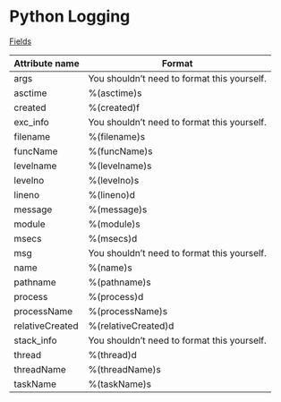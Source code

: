 # Python Logging

[Fields](https://docs.python.org/3/library/logging.html#logrecord-attributes)

| Attribute name  | Format |
| --------------  | ------ |
| args            | You shouldn’t need to format this yourself. |
| asctime         | %(asctime)s |
| created         | %(created)f |
| exc_info        | You shouldn’t need to format this yourself. |
| filename        | %(filename)s |
| funcName        | %(funcName)s |
| levelname       | %(levelname)s |
| levelno         | %(levelno)s |
| lineno          | %(lineno)d |
| message         | %(message)s |
| module          | %(module)s |
| msecs           | %(msecs)d |
| msg             | You shouldn’t need to format this yourself. |
| name            | %(name)s |
| pathname        | %(pathname)s |
| process         | %(process)d |
| processName     | %(processName)s |
| relativeCreated | %(relativeCreated)d |
| stack_info      | You shouldn’t need to format this yourself. |
| thread          | %(thread)d |
| threadName      | %(threadName)s |
| taskName        | %(taskName)s |
